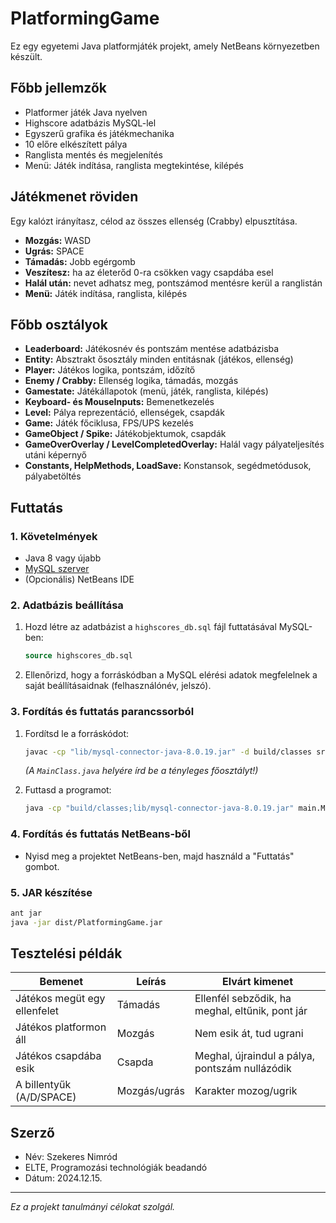 # PlatformingGame

Ez egy egyetemi Java platformjáték projekt, amely NetBeans környezetben készült.

## Főbb jellemzők

- Platformer játék Java nyelven
- Highscore adatbázis MySQL-lel
- Egyszerű grafika és játékmechanika
- 10 előre elkészített pálya
- Ranglista mentés és megjelenítés
- Menü: Játék indítása, ranglista megtekintése, kilépés

## Játékmenet röviden

Egy kalózt irányítasz, célod az összes ellenség (Crabby) elpusztítása.  
- **Mozgás:** WASD  
- **Ugrás:** SPACE  
- **Támadás:** Jobb egérgomb  
- **Veszítesz:** ha az életerőd 0-ra csökken vagy csapdába esel  
- **Halál után:** nevet adhatsz meg, pontszámod mentésre kerül a ranglistán  
- **Menü:** Játék indítása, ranglista, kilépés

## Főbb osztályok

- **Leaderboard:** Játékosnév és pontszám mentése adatbázisba
- **Entity:** Absztrakt ősosztály minden entitásnak (játékos, ellenség)
- **Player:** Játékos logika, pontszám, időzítő
- **Enemy / Crabby:** Ellenség logika, támadás, mozgás
- **Gamestate:** Játékállapotok (menü, játék, ranglista, kilépés)
- **Keyboard- és MouseInputs:** Bemenetkezelés
- **Level:** Pálya reprezentáció, ellenségek, csapdák
- **Game:** Játék főciklusa, FPS/UPS kezelés
- **GameObject / Spike:** Játékobjektumok, csapdák
- **GameOverOverlay / LevelCompletedOverlay:** Halál vagy pályateljesítés utáni képernyő
- **Constants, HelpMethods, LoadSave:** Konstansok, segédmetódusok, pályabetöltés

## Futtatás

### 1. Követelmények

- Java 8 vagy újabb
- [MySQL szerver](https://www.mysql.com/)
- (Opcionális) NetBeans IDE

### 2. Adatbázis beállítása

1. Hozd létre az adatbázist a `highscores_db.sql` fájl futtatásával MySQL-ben:
   ```sql
   source highscores_db.sql
   ```
2. Ellenőrizd, hogy a forráskódban a MySQL elérési adatok megfelelnek a saját beállításaidnak (felhasználónév, jelszó).

### 3. Fordítás és futtatás parancssorból

1. Fordítsd le a forráskódot:
   ```sh
   javac -cp "lib/mysql-connector-java-8.0.19.jar" -d build/classes src/main/MainClass.java
   ```
   *(A `MainClass.java` helyére írd be a tényleges főosztályt!)*

2. Futtasd a programot:
   ```sh
   java -cp "build/classes;lib/mysql-connector-java-8.0.19.jar" main.MainClass
   ```

### 4. Fordítás és futtatás NetBeans-ből

- Nyisd meg a projektet NetBeans-ben, majd használd a "Futtatás" gombot.

### 5. JAR készítése

```sh
ant jar
java -jar dist/PlatformingGame.jar
```

## Tesztelési példák

| Bemenet                        | Leírás                        | Elvárt kimenet                                      |
|---------------------------------|-------------------------------|-----------------------------------------------------|
| Játékos megüt egy ellenfelet    | Támadás                       | Ellenfél sebződik, ha meghal, eltűnik, pont jár     |
| Játékos platformon áll          | Mozgás                        | Nem esik át, tud ugrani                             |
| Játékos csapdába esik           | Csapda                        | Meghal, újraindul a pálya, pontszám nullázódik      |
| A billentyűk (A/D/SPACE)        | Mozgás/ugrás                  | Karakter mozog/ugrik                                |

## Szerző

- Név: Szekeres Nimród
- ELTE, Programozási technológiák beadandó
- Dátum: 2024.12.15.

---

*Ez a projekt tanulmányi célokat szolgál.*
